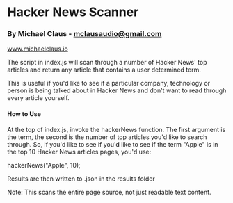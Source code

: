 # Hacker News Scanner

### By Michael Claus - mclausaudio@gmail.com

www.michaelclaus.io

The script in index.js will scan through a number of Hacker News' top articles and return any article that contains a user determined term.

This is useful if you'd like to see if a particular company, technology or person is being talked about in Hacker News and don't want to read through every article yourself.

#### How to Use

At the top of index.js, invoke the hackerNews function. The first argument is the term, the second is the number of top articles you'd like to search through. So, if you'd like to see if you'd like to see if the term "Apple" is in the top 10 Hacker News articles pages, you'd use:

hackerNews("Apple", 10);

Results are then written to .json in the results folder

Note: This scans the entire page source, not just readable text content.
